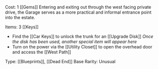 Cost: 1 [[Gems]]
Entering and exiting out through the west facing private drive, the Garage serves as a more practical and informal entrance point into the estate.

Items: 3 [[Keys]]

- Find the [[Car Keys]] to unlock the trunk for an [[Upgrade Disk]]
*Once the disk has been used, another special item will appear here*
- Turn on the power via the [[Utility Closet]] to open the overhead door and access the [[West Path]]

Type: [[Blueprints]], [[Dead End]]
Base Rarity: Unusual